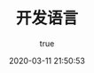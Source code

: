 ---
pageComponent:
  name: Catalogue
  data:
    path: 05.开发语言
    imgUrl: /img/web.png
    description: 开发语言工具
title: 开发语言
date: 2020-03-11 21:50:53
permalink: /developLanguage/
sidebar: false
article: false
comment: false
editLink: false
author:
  name: xugaoyi
  link: https://github.com/xugaoyi
---